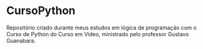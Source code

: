 # CursoPython
Repositório criado durante meus estudos em lógica de programação com o Curso de Python do Curso em Vídeo, ministrado pelo professor Gustavo Guanabara.
